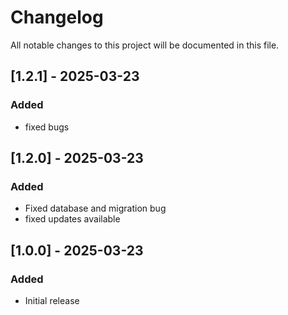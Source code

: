 # Changelog

All notable changes to this project will be documented in this file.

## [1.2.1] - 2025-03-23
### Added
- fixed bugs


## [1.2.0] - 2025-03-23
### Added
- Fixed database and migration bug
- fixed updates available


## [1.0.0] - 2025-03-23
### Added
- Initial release
